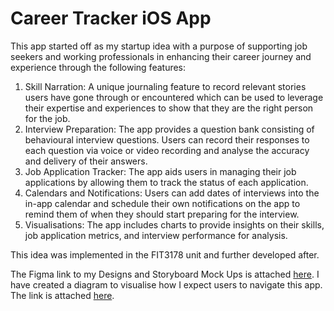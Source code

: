 # Career Tracker iOS App

This app started off as my startup idea with a purpose of supporting job seekers and working professionals in enhancing their career journey and experience through the following features:

1. Skill Narration: A unique journaling feature to record relevant stories users have gone through or encountered which can be used to leverage their expertise and experiences to show that they are the right person for the job. 
2. Interview Preparation: The app provides a question bank consisting of behavioural interview questions. Users can record their responses to each question via voice or video recording and analyse the accuracy and delivery of their answers. 
3. Job Application Tracker: The app aids users in managing their job applications by allowing them to track the status of each application. 
4. Calendars and Notifications: Users can add dates of interviews into the in-app calendar and schedule their own notifications on the app to remind them of when they should start preparing for the interview. 
5. Visualisations: The app includes charts to provide insights on their skills, job application metrics, and interview performance for analysis.

This idea was implemented in the FIT3178 unit and further developed after.

The Figma link to my Designs and Storyboard Mock Ups is attached [here](https://www.figma.com/design/sn2TX9Vj6ZA2IOPYBqRK34/Career-Tracker-iOS-App?node-id=0-1&p=f&t=6ZPxd1Nl2mNRF47v-0).
I have created a diagram to visualise how I expect users to navigate this app. The link is attached [here](https://docs.google.com/drawings/d/1_Mji7CNUxbSY_hb37rr4Y05LtWtXQMjkkiloIBrgjY8/edit?usp=sharing).
